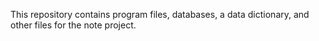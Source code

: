 This repository contains program files, databases, a data dictionary, and other files for the note project.